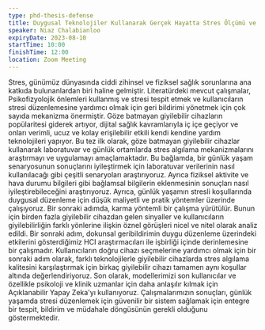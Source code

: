```yaml
---
type: phd-thesis-defense
title: Duygusal Teknolojiler Kullanarak Gerçek Hayatta Stres Ölçümü ve Düzenleme
speaker: Niaz Chalabianloo
expiryDate: 2023-08-10
startTime: 10:00
finishTime: 12:00
location: Zoom Meeting
---
```


Stres, günümüz dünyasında ciddi zihinsel ve fiziksel sağlık sorunlarına ana katkıda bulunanlardan biri haline gelmiştir. Literatürdeki mevcut çalışmalar, Psikofizyolojik önlemleri kullanmış ve stresi tespit etmek ve kullanıcıların stresi düzenlemesine yardımcı olmak için geri bildirimi yönetmek için çok sayıda mekanizma önermiştir. Göze batmayan giyilebilir cihazların popülaritesi giderek artıyor, dijital sağlık kavramlarıyla iç içe geçiyor ve onları verimli, ucuz ve kolay erişilebilir etkili kendi kendine yardım teknolojileri yapıyor. Bu tez ilk olarak, göze batmayan giyilebilir cihazlar kullanarak laboratuvar ve günlük ortamlarda stres algılama mekanizmalarını araştırmayı ve uygulamayı amaçlamaktadır. Bu bağlamda, bir günlük yaşam senaryosunun sonuçlarını iyileştirmek için laboratuvar verilerinin nasıl kullanılacağı gibi çeşitli senaryoları araştırıyoruz. Ayrıca fiziksel aktivite ve hava durumu bilgileri gibi bağlamsal bilgilerin eklenmesinin sonuçları nasıl iyileştirebileceğini araştırıyoruz. Ayrıca, günlük yaşamın stresli koşullarında duygusal düzenleme için düşük maliyetli ve pratik yöntemler üzerinde çalışıyoruz. Bir sonraki adımda, karma yöntemli bir çalışma yürütülür. Bunun için birden fazla giyilebilir cihazdan gelen sinyaller ve kullanıcıların giyilebilirliğin farklı yönlerine ilişkin öznel görüşleri nicel ve nitel olarak analiz edildi. Bir sonraki adım, dokunsal geribildirimin duygu düzenleme üzerindeki etkilerini gösterdiğimiz HCI araştırmacıları ile işbirliği içinde derinlemesine bir çalışmadır. Kullanıcıların doğru cihazı seçmelerine yardımcı olmak için bir sonraki adım olarak, farklı teknolojilerle giyilebilir cihazlarda stres algılama kalitesini karşılaştırmak için birkaç giyilebilir cihazı tamamen aynı koşullar altında değerlendiriyoruz. Son olarak, modellerimizi son kullanıcılar ve özellikle psikoloji ve klinik uzmanlar için daha anlaşılır kılmak için Açıklanabilir Yapay Zeka'yı kullanıyoruz. Çalışmalarımızın sonuçları, günlük yaşamda stresi düzenlemek için güvenilir bir sistem sağlamak için entegre bir tespit, bildirim ve müdahale döngüsünün gerekli olduğunu göstermektedir.
